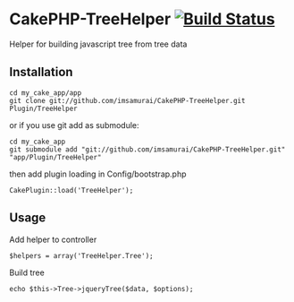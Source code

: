 CakePHP-TreeHelper [![Build Status](https://travis-ci.org/imsamurai/CakePHP-TreeHelper.png)](https://travis-ci.org/imsamurai/CakePHP-TreeHelper)
==================

Helper for building javascript tree from tree data

## Installation

	cd my_cake_app/app
	git clone git://github.com/imsamurai/CakePHP-TreeHelper.git Plugin/TreeHelper

or if you use git add as submodule:

	cd my_cake_app
	git submodule add "git://github.com/imsamurai/CakePHP-TreeHelper.git" "app/Plugin/TreeHelper"

then add plugin loading in Config/bootstrap.php

	CakePlugin::load('TreeHelper');

## Usage

Add helper to controller

	$helpers = array('TreeHelper.Tree');

Build tree

	echo $this->Tree->jqueryTree($data, $options);